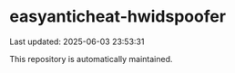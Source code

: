 # easyanticheat-hwidspoofer

Last updated: 2025-06-03 23:53:31

This repository is automatically maintained.
